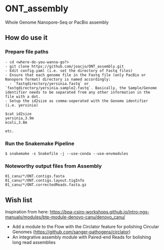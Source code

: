 # ONT_assembly 

Whole Genome Nanopore-Seq or PacBio assembly

## How do use it 

### Prepare file paths
```
- cd <where-do-you-wanna-go?>
- git clone https://github.com/joacjo/ONT_assembly.git
- Edit config.yaml (i.e. set the directory of Fastq files)  
- Ensure that each genome file in the Fastq file (only PacBio or Nanopore format) directory is named accordingly:
  - `fastqdirectory/yersinia.fastq` or `fastqdirectory/yersinia.sample2.fastq`. Basically, the Sample/Genome identifier needs to be separated from any other information in the file with a dot. 
- Setup the id2size as comma-seperated with the Genome identifier (i.e. yersinia)
 
$cat id2size
yersinia,3.9m
ecoli,3.8m 

etc. 
```

### Run the Snakemake Pipeline

```
$ snakemake -s Snakefile -j --use-conda --use-envmodules
```

### Noteworthy output files from Assembly
```
01_canu/*/ONT.contigs.fasta
01_canu/*/ONT.contigs.layout.tigInfo 
01_canu/*/ONT.correctedReads.fasta.gz
```


## Wish list 

Inspiration from here:
https://bpa-csiro-workshops.github.io/intro-ngs-manuals/modules/btp-module-denovo-canu/denovo_canu/ 

- Add a module to the Flow with the Circlator feature for polishing Circular Genomes  (https://github.com/sanger-pathogens/circlator) 
- An integrative assembly module with Paired-end Reads for bolishing long read assemblies 
